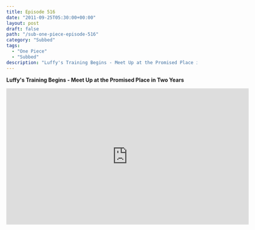 ```yaml
---
title: Episode 516
date: "2011-09-25T05:30:00+00:00"
layout: post
draft: false
path: "/sub-one-piece-episode-516"
category: "Subbed"
tags:
  - "One Piece"
  - "Subbed"
description: "Luffy's Training Begins - Meet Up at the Promised Place in Two Years"
---
```


**Luffy's Training Begins - Meet Up at the Promised Place in Two Years**

<iframe width="640" height="360" src="https://www.rapidvideo.com/e/G6FRPF4GKC" frameborder="0" marginwidth=0 marginheight=0 scrolling=no allowfullscreen></iframe>

